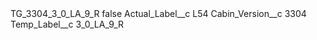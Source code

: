 <?xml version="1.0" encoding="UTF-8"?>
<CustomMetadata xmlns="http://soap.sforce.com/2006/04/metadata" xmlns:xsi="http://www.w3.org/2001/XMLSchema-instance" xmlns:xsd="http://www.w3.org/2001/XMLSchema">
    <label>TG_3304_3_0_LA_9_R</label>
    <protected>false</protected>
    <values>
        <field>Actual_Label__c</field>
        <value xsi:type="xsd:string">L54</value>
    </values>
    <values>
        <field>Cabin_Version__c</field>
        <value xsi:type="xsd:string">3304</value>
    </values>
    <values>
        <field>Temp_Label__c</field>
        <value xsi:type="xsd:string">3_0_LA_9_R</value>
    </values>
</CustomMetadata>
